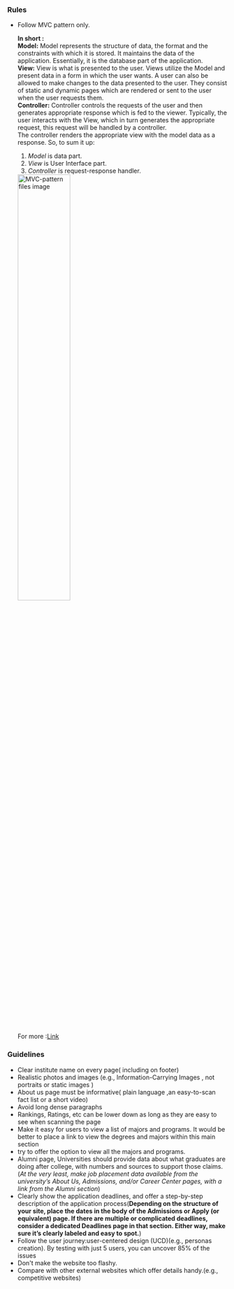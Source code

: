### Rules

<ul>
    <li>Follow MVC pattern only.<br/>
        <p> 
            <b>In short : </b><br/>
            <b>Model:</b> Model represents the structure of data, the format and the constraints with which it is stored. It maintains the data of the application. Essentially, it is the database part of the application.<br/> 
            <b>View:</b> View is what is presented to the user. Views utilize the Model and present data in a form in which the user wants. A user can also be allowed to make changes to the data presented to the user. They consist of static and dynamic pages which are rendered or sent to the user when the user requests them.<br/> 
            <b>Controller:</b> Controller controls the requests of the user and then generates appropriate response which is fed to the viewer. Typically, the user interacts with the View, which in turn generates the appropriate request, this request will be handled by a controller.<br/>
            The controller renders the appropriate view with the model data as a response. So, to sum it up:
                <ol>
                    <li><i>Model</i> is data part.</li>
                    <li><i>View</i> is User Interface part.</li>
                    <li><i>Controller</i> is request-response handler.</li>
                </ol>
                <img src="https://blog.logrocket.com/wp-content/uploads/2021/09/Adding-passport-js-protect-js.png" style="height: 50%; width:50%;" alt="MVC-pattern files image"/>
        </p>
        For more :<a href="https://blog.logrocket.com/building-structuring-node-js-mvc-application/">Link</a>
    </li>
</ul>



### Guidelines

<ul>
    <li>Clear institute name on every page( including on footer)</li>
    <li>Realistic photos and images (e.g., Information-Carrying Images , not portraits or static images )</li>
    <li>About us page must be informative( plain language ,an easy-to-scan fact list or a short video)</li>
    <li>Avoid long dense paragraphs</li>
    <li>Rankings, Ratings, etc can be lower down as long as they are easy to see when scanning the page</li>
    <li>Make it easy for users to view a list of majors and programs. It would be better to place a link to view the degrees and majors within this main section</li>
    <li>try to offer the option to view all the majors and programs. </li>
    <li>Alumni page, Universities should provide data about what graduates are doing after college, with numbers and sources to support those claims. (<i>At the very least, make job placement data available from the university’s About Us, Admissions, and/or Career Center pages, with a link from the Alumni section</i>)</li>
    <li>Clearly show the application deadlines, and offer a step-by-step description of the application process(<b>Depending on the structure of your site, place the dates in the body of the Admissions or Apply (or equivalent) page. If there are multiple or complicated deadlines, consider a dedicated Deadlines page in that section. Either way, make sure it’s clearly labeled and easy to spot.</b>)</li>
    <li>Follow the user journey:user-centered design (UCD)(e.g., personas creation).
    By testing with just 5 users, you can uncover 85% of the issues</li>
    <li>Don't make the website too flashy.</li>
    <li>Compare with other external websites which offer details handy.(e.g., competitive websites)</li>
</ul>
